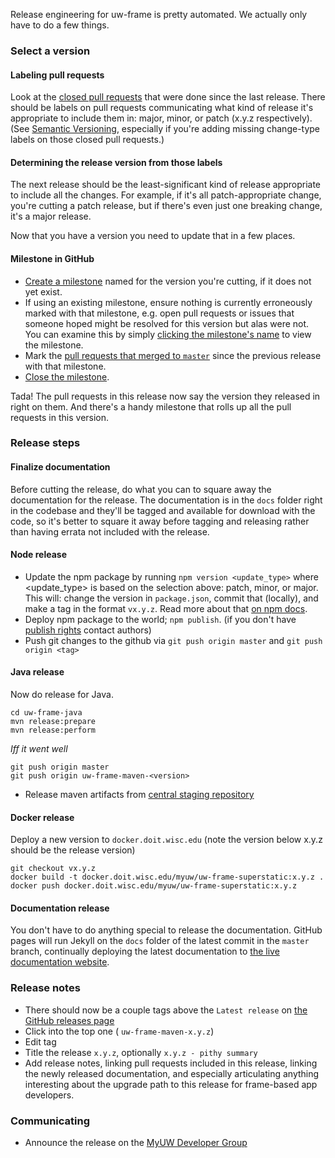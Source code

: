Release engineering for uw-frame is pretty automated. We actually only have to do a few things.

### Select a version

#### Labeling pull requests

Look at the [closed pull requests][uw-frame closed pull requests] that were done since the last release. There should be labels on pull requests communicating what kind of release it's appropriate to include them in: major, minor, or patch (x.y.z respectively). (See [Semantic Versioning][], especially if you're adding missing change-type labels on those closed pull requests.)

#### Determining the release version from those labels

The next release should be the least-significant kind of release appropriate to include all the changes. For example, if it's all patch-appropriate change, you're cutting a patch release, but if there's even just one breaking change, it's a major release.

Now that you have a version you need to update that in a few places.

#### Milestone in GitHub

+ [Create a milestone][uw-frame milestones] named for the version you're cutting, if it does not yet exist.
+ If using an existing milestone, ensure nothing is currently erroneously marked with that milestone, e.g. open pull requests or issues that someone hoped might be resolved for this version but alas were not. You can examine this by simply [clicking the milestone's name][uw-frame milestones] to view the milestone.
+ Mark the [pull requests that merged to `master`][uw-frame closed pull requests] since the previous release with that milestone.
+ [Close the milestone][uw-frame milestones].

Tada! The pull requests in this release now say the version they released in right on them. And there's a handy milestone that rolls up all the pull requests in this version.

### Release steps

#### Finalize documentation

Before cutting the release, do what you can to square away the documentation for the release. The documentation is in the `docs` folder right in the codebase and they'll be tagged and available for download with the code, so it's better to square it away before tagging and releasing rather than having errata not included with the release.

#### Node release

+ Update the npm package by running `npm version <update_type>` where <update_type> is based on the selection above: patch, minor, or major. This will: change the version in `package.json`, commit that (locally), and make a tag in the format `vx.y.z`. Read more about that [on npm docs](https://docs.npmjs.com/getting-started/publishing-npm-packages#updating-the-package).
+ Deploy npm package to the world; `npm publish`. (if you don't have [publish rights][uw-frame access on npm] contact authors)
+ Push git changes to the github via `git push origin master` and `git push origin <tag>`

#### Java release

Now do release for Java.

```
cd uw-frame-java
mvn release:prepare
mvn release:perform
```

_Iff it went well_

```
git push origin master
git push origin uw-frame-maven-<version>
```

+ Release maven artifacts from [central staging repository][central Maven staging repository]

#### Docker release

Deploy a new version to `docker.doit.wisc.edu` (note the version below x.y.z should be the release version)

```
git checkout vx.y.z
docker build -t docker.doit.wisc.edu/myuw/uw-frame-superstatic:x.y.z .
docker push docker.doit.wisc.edu/myuw/uw-frame-superstatic:x.y.z
```

#### Documentation release

You don't have to do anything special to release the documentation. GitHub pages will run Jekyll on the `docs` folder of the latest commit in the `master` branch, continually deploying the latest documentation to [the live documentation website](http://uw-madison-doit.github.io/uw-frame/).

### Release notes

* There should now be a couple tags above the `Latest release` on [the GitHub releases page][uw-frame releases]
* Click into the top one ( `uw-frame-maven-x.y.z`)
* Edit tag
* Title the release `x.y.z`, optionally `x.y.z - pithy summary`
* Add release notes, linking pull requests included in this release, linking the newly released documentation, and especially articulating anything interesting about the upgrade path to this release for frame-based app developers.

### Communicating

* Announce the release on the [MyUW Developer Group][]


[Semantic Versioning]: http://semver.org/
[uw-frame closed pull requests]: https://github.com/UW-Madison-DoIT/uw-frame/pulls?q=is%3Apr+is%3Aclosed
[uw-frame milestones]: https://github.com/UW-Madison-DoIT/uw-frame/milestones
[uw-frame access on npm]: https://www.npmjs.com/package/uw-frame/access
[central Maven staging repository]: https://oss.sonatype.org/#stagingRepositories
[uw-frame-release-docs-version Jenkins job]: https://tools.my.wisc.edu/jenkins/view/Misc./job/uw-frame-release-docs-version/
[uw-frame releases]: https://github.com/UW-Madison-DoIT/uw-frame/releases
[MyUW Developer Group]: https://groups.google.com/forum/#!forum/myuw-developers
